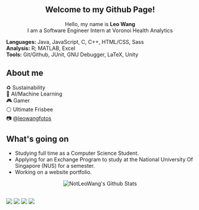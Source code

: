 <div align="center">
    <h2> 
        Welcome to my Github Page!
    </h2>
</div>

<div align="center">
    <p> Hello, my name is <b>Leo Wang</b><br>
<!--     <p> I am a third year student studying Computer Science at the <b>University Of British Columbia</b></p> -->
    I am a Software Engineer Intern at Voronoi Health Analytics</p>
</div>

<div>
    <p> <b>Languages:</b> Java, JavaScript, C, C++, HTML/CSS, Sass <br> <b>Analysis:</b> R; MATLAB, Excel <br> <b>Tools:</b> Git/Github, JUnit, GNU Debugger, LaTeX, Unity </p>
</div>

<div>
    <h2>
        About me
    </h2>
    <p>
        ♻️ Sustainability <br>
        🤖 AI/Machine Learning <br>
        🎮 Gamer <br>
        ⚪ Ultimate Frisbee <br>
        📷 <a target="_blank" href="https://www.instagram.com/leowangfotos">@leowangfotos</a> <br>
    </p>
    <!--     <p>I am curious in the field of renewable energy and sustainability. I have always wanted to create a positive impact and with the growing issue of climate change, sustainability stood out to me. I also have some interests in AI and machine-learning. On my spare time, I enjoy playing video games and sports, specifically ultimate frisbee. I also like photography and videography.</p> -->
</div>

<div>
    <h2>
        What's going on
    </h2>
    <ul>
        <li>Studying full time as a Computer Science Student.</li>
        <li>Applying for an Exchange Program to study at the National University Of Singapore (NUS) for a semester.</li>
        <li>Working on a website portfolio.</li>
    </ul>
</div>

<div align="center">
    <img align="center" src="https://github-readme-stats.vercel.app/api?username=notleowang" alt="NotLeoWang's Github Stats">
</div>

<br>

[![](https://img.shields.io/badge/-Linkedin-0072b1?style=flat-square)](https://www.linkedin.com/in/leowangubc/)
[![](https://img.shields.io/badge/-Twitter-1C9CEA?style=flat-square)](https://twitter.com/NotLeoWang)
[![](https://img.shields.io/badge/-Twitch-blueviolet?style=flat-square)](https://www.twitch.tv/notleowang/)
[![](https://img.shields.io/badge/-Youtube-c4302b?style=flat-square)](https://www.youtube.com/channel/UCRfvwifW3TthUnQwS53ruWQ)
